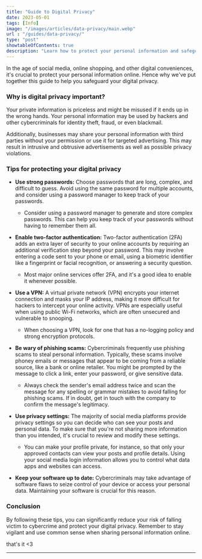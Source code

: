 ```yaml
---
title: "Guide to Digital Privacy"
date: 2023-05-01
tags: [Info]
image: "/images/articles/data-privacy/main.webp"
url : "/guides/data-privacy/"
type: "post"
showtableOfContents: true
description: "Learn how to protect your personal information and safeguard your digital privacy with this comprehensive guide."
---
```


In the age of social media, online shopping, and other digital conveniences, it's crucial to protect your personal information online. Hence why we've put together this guide to help you safeguard your digital privacy.

### Why is digital privacy important?
Your private information is priceless and might be misused if it ends up in the wrong hands. Your personal information may be used by hackers and other cybercriminals for identity theft, fraud, or even blackmail.

Additionally, businesses may share your personal information with third parties without your permission or use it for targeted advertising. This may result in intrusive and obtrusive advertisements as well as possible privacy violations.

### Tips for protecting your digital privacy
- **Use strong passwords:** Choose passwords that are long, complex, and difficult to guess. Avoid using the same password for multiple accounts, and consider using a password manager to keep track of your passwords. 

    - Consider using a password manager to generate and store complex passwords. This can help you keep track of your passwords without having to remember them all.

- **Enable two-factor authentication:** Two-factor authentication (2FA) adds an extra layer of security to your online accounts by requiring an additional verification step beyond your password. This may involve entering a code sent to your phone or email, using a biometric identifier like a fingerprint or facial recognition, or answering a security question.

    - Most major online services offer 2FA, and it's a good idea to enable it whenever possible.

- **Use a VPN:** A virtual private network (VPN) encrypts your internet connection and masks your IP address, making it more difficult for hackers to intercept your online activity. VPNs are especially useful when using public Wi-Fi networks, which are often unsecured and vulnerable to snooping.

    - When choosing a VPN, look for one that has a no-logging policy and strong encryption protocols.

- **Be wary of phishing scams:** Cybercriminals frequently use phishing scams to steal personal information. Typically, these scams involve phoney emails or messages that appear to be coming from a reliable source, like a bank or online retailer. You might be prompted by the message to click a link, enter your password, or give sensitive data.

    - Always check the sender's email address twice and scan the message for any spelling or grammar mistakes to avoid falling for phishing scams. If in doubt, get in touch with the company to confirm the message's legitimacy.

- **Use privacy settings:** The majority of social media platforms provide privacy settings so you can decide who can see your posts and personal data. To make sure that you're not sharing more information than you intended, it's crucial to review and modify these settings.

    - You can make your profile private, for instance, so that only your approved contacts can view your posts and profile details. Using your social media login information allows you to control what data apps and websites can access.

- **Keep your software up to date:** Cybercriminals may take advantage of software flaws to seize control of your device or access your personal data. Maintaining your software is crucial for this reason.

### Conclusion 
By following these tips, you can significantly reduce your risk of falling victim to cybercrime and protect your digital privacy. Remember to stay vigilant and use common sense when sharing personal information online.



that's it <3

---

  